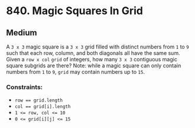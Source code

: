 # 840. Magic Squares In Grid

## Medium

A `3 x 3` magic square is a `3 x 3` grid filled with distinct numbers from `1` to `9` such that each row, column, and
both diagonals all have the same sum. Given a `row x col` `grid` of integers, how many `3 x 3` contiguous magic square
subgrids are there? Note: while a magic square can only contain numbers from `1` to `9`, `grid` may contain numbers up
to `15`.

### Constraints:

- `row == grid.length`
- `col == grid[i].length`
- `1 <= row, col <= 10`
- `0 <= grid[i][j] <= 15`
